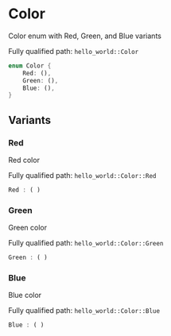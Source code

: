# Color

Color enum with Red, Green, and Blue variants

Fully qualified path: `hello_world::Color`

```rust
enum Color {
    Red: (),
    Green: (),
    Blue: (),
}
```

## Variants

### Red

Red color

Fully qualified path: `hello_world::Color::Red`

```rust
Red : ( )
```


### Green

Green color

Fully qualified path: `hello_world::Color::Green`

```rust
Green : ( )
```


### Blue

Blue color

Fully qualified path: `hello_world::Color::Blue`

```rust
Blue : ( )
```


